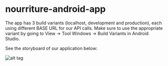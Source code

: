 nourriture-android-app
======================

The app has 3 build variants (localhost, development and production), each using different BASE URL for our API calls. Make sure to use the appropriate variant by going to View -> Tool Windows -> Build Variants in Android Studio.

See the storyboard of our application below:

![alt tag](https://trello-attachments.s3.amazonaws.com/54a7e66928c8543bd2656570/1170x2192/dbf64c1b30c87bda871bfe56478a5ae7/Nourriture_Android_app-2.png)